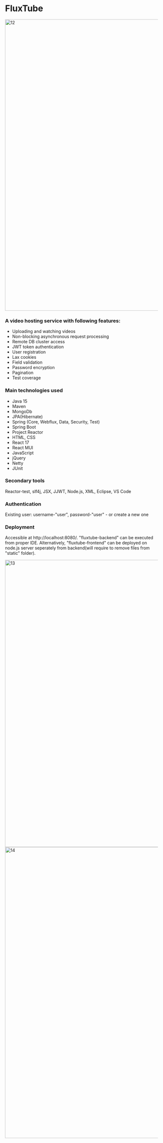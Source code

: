# FluxTube

<img width="959" alt="12" src="https://user-images.githubusercontent.com/61627180/103140968-9166c100-46fe-11eb-87a6-e408de28755d.PNG">

### A video hosting service with following features:

   - Uploading and watching videos 
   - Non-blocking asynchronous request processing 
   - Remote DB cluster access
   - JWT token authentication
   - User registration
   - Lax cookies
   - Field validation
   - Password encryption
   - Pagination
   - Test coverage
   
 ### Main technologies used

   - Java 15
   - Maven
   - MongoDb
   - JPA(Hibernate)
   - Spring (Core, Webflux, Data, Security, Test)
   - Spring Boot
   - Project Reactor
   - HTML, CSS
   - React 17
   - React MUI
   - JavaScript
   - jQuery
   - Netty
   - JUnit
   
  ### Secondary tools

  Reactor-test, slf4j, JSX, JJWT, Node.js, XML, Eclipse, VS Code
  
  ### Authentication
  
  Existing user: username-"user", password-"user" - or create a new one
  
  ### Deployment

  Accessible at http://localhost:8080/. "fluxtube-backend" can be executed from proper IDE.
  Alternatively, "fluxtube-frontend" can be deployed on node.js server seperately from backend(will require to remove files from "static" folder).
  
  
<img width="945" alt="13" src="https://user-images.githubusercontent.com/61627180/103140971-962b7500-46fe-11eb-9a41-051665c79d80.PNG">

<img width="958" alt="14" src="https://user-images.githubusercontent.com/61627180/103140972-99266580-46fe-11eb-9de6-6d4e82d825d4.PNG">
